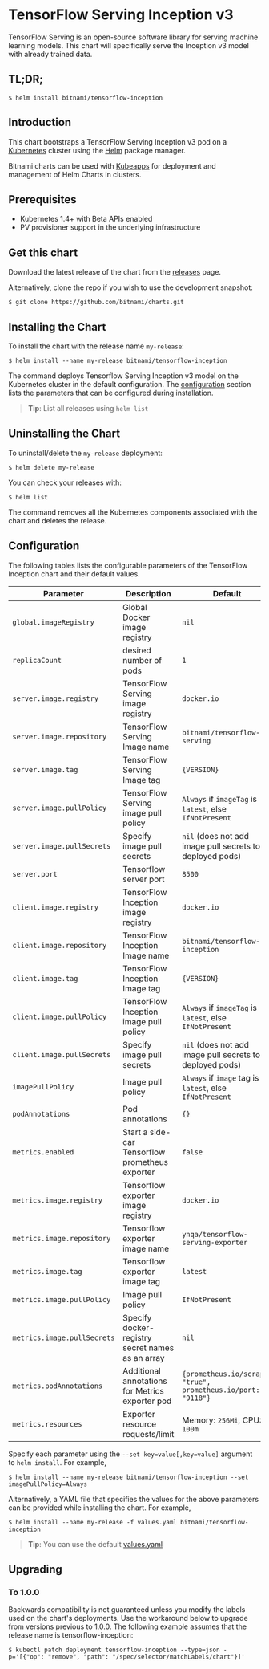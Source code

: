 # TensorFlow Serving Inception v3

TensorFlow Serving is an open-source software library for serving machine learning models. This chart will specifically serve the Inception v3 model with already trained data.

## TL;DR;

```console
$ helm install bitnami/tensorflow-inception
```

## Introduction

This chart bootstraps a TensorFlow Serving Inception v3 pod on a [Kubernetes](http://kubernetes.io) cluster using the [Helm](https://helm.sh) package manager.

Bitnami charts can be used with [Kubeapps](https://kubeapps.com/) for deployment and management of Helm Charts in clusters.

## Prerequisites

- Kubernetes 1.4+ with Beta APIs enabled
- PV provisioner support in the underlying infrastructure

## Get this chart

Download the latest release of the chart from the [releases](../../../releases) page.

Alternatively, clone the repo if you wish to use the development snapshot:

```console
$ git clone https://github.com/bitnami/charts.git
```

## Installing the Chart

To install the chart with the release name `my-release`:

```console
$ helm install --name my-release bitnami/tensorflow-inception
```

The command deploys Tensorflow Serving Inception v3 model on the Kubernetes cluster in the default configuration. The [configuration](#configuration) section lists the parameters that can be configured during installation.

> **Tip**: List all releases using `helm list`

## Uninstalling the Chart

To uninstall/delete the `my-release` deployment:

```console
$ helm delete my-release
```
You can check your releases with:

```console
$ helm list
```

The command removes all the Kubernetes components associated with the chart and deletes the release.

## Configuration

The following tables lists the configurable parameters of the TensorFlow Inception chart and their default values.

| Parameter                       | Description                            | Default                                                    |
| ------------------------------- | -------------------------------------- | ---------------------------------------------------------- |
| `global.imageRegistry`          | Global Docker image registry           | `nil`                                                      |
| `replicaCount`                           | desired number of pods               | `1`                               |
| `server.image.registry`         | TensorFlow Serving image registry      | `docker.io`                                                |
| `server.image.repository`       | TensorFlow Serving Image name          | `bitnami/tensorflow-serving`                               |
| `server.image.tag`              | TensorFlow Serving Image tag           | `{VERSION}`                                                |
| `server.image.pullPolicy`       | TensorFlow Serving image pull policy   | `Always` if `imageTag` is `latest`, else `IfNotPresent`    |
| `server.image.pullSecrets`      | Specify image pull secrets             | `nil` (does not add image pull secrets to deployed pods)   |
| `server.port`                   | Tensorflow server port                 | `8500`                                                     |
| `client.image.registry`         | TensorFlow Inception image registry    | `docker.io`                                                |
| `client.image.repository`       | TensorFlow Inception Image name        | `bitnami/tensorflow-inception`                             |
| `client.image.tag`              | TensorFlow Inception Image tag         | `{VERSION}`                                                |
| `client.image.pullPolicy`       | TensorFlow Inception image pull policy | `Always` if `imageTag` is `latest`, else `IfNotPresent`    |
| `client.image.pullSecrets`      | Specify image pull secrets             | `nil` (does not add image pull secrets to deployed pods)   |
| `imagePullPolicy`               | Image pull policy                      | `Always` if `image` tag is `latest`, else `IfNotPresent`   |
| `podAnnotations`                | Pod annotations                                   | `{}`                                                       |
| `metrics.enabled`                          | Start a side-car Tensorflow prometheus exporter                                                                           | `false`                                              |
| `metrics.image.registry`                   | Tensorflow exporter image registry                                                                                  | `docker.io`                                          |
| `metrics.image.repository`                 | Tensorflow exporter image name                                                                                      | `ynqa/tensorflow-serving-exporter`                           |
| `metrics.image.tag`                        | Tensorflow exporter image tag                                                                                       | `latest`                                            |
| `metrics.image.pullPolicy`                 | Image pull policy                                                                                              | `IfNotPresent`                                       |
| `metrics.image.pullSecrets`                | Specify docker-registry secret names as an array                                                               | `nil`                                                |
| `metrics.podAnnotations`                   | Additional annotations for Metrics exporter pod                                                                | `{prometheus.io/scrape: "true", prometheus.io/port: "9118"}`                                                   |
| `metrics.resources`                        | Exporter resource requests/limit                                                                               | Memory: `256Mi`, CPU: `100m`                         |

Specify each parameter using the `--set key=value[,key=value]` argument to `helm install`. For example,

```console
$ helm install --name my-release bitnami/tensorflow-inception --set imagePullPolicy=Always
```

Alternatively, a YAML file that specifies the values for the above parameters can be provided while installing the chart. For example,

```console
$ helm install --name my-release -f values.yaml bitnami/tensorflow-inception
```

> **Tip**: You can use the default [values.yaml](values.yaml)

## Upgrading

### To 1.0.0

Backwards compatibility is not guaranteed unless you modify the labels used on the chart's deployments.
Use the workaround below to upgrade from versions previous to 1.0.0. The following example assumes that the release name is tensorflow-inception:

```console
$ kubectl patch deployment tensorflow-inception --type=json -p='[{"op": "remove", "path": "/spec/selector/matchLabels/chart"}]'
```
